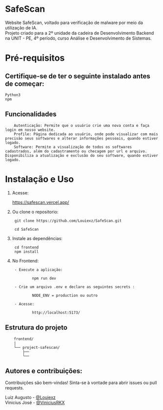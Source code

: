 # SafeScan

Website SafeScan, voltado para verificação de malware por meio da utilização de IA.<br>
Projeto criado para a 2º unidade da cadeira de Desenvolvimento Backend na UNIT - PE, 4º período, curso Análise e Desenvolvimento de Sistemas.

# Pré-requisitos
## Certifique-se de ter o seguinte instalado antes de começar:

    Python3
    npm

## Funcionalidades

        Autenticação: Permite que o usuário crie uma nova conta e faça login em nosso website.
        Profile: Página dedicada ao usuário, onde pode visualizar com mais precisão seus softwares e alterar informações pessoais, quando estiver logado.
        Software: Permite a visualização de todos os softwares cadastrados, além do cadastramento ou checagem por url e arquivo. Disponibiliza a atualização e exclusão do seu software, quando estiver logado.

# Instalação e Uso

1. Acesse:

    https://safescan.vercel.app/

2. Ou clone o repositorio:

        git clone https://github.com/Louiexz/SafeScan.git

        cd SafeScan

3. Instale as dependências:

        cd frontend
        npm install

5. No Frontend:

        - Execute a aplicação:

                npm run dev
        
        - Crie um arquivo .env e declare as seguintes secrets :

                NODE_ENV = production ou outro
        
        - Acesse:

                http://localhost:5173/


## Estrutura do projeto

        frontend/
        |
        └── project-safescan/
            ├──
            └──

          
## Autores e contribuições:
Contribuições são bem-vindas! Sinta-se à vontade para abrir issues ou pull requests.

Luiz Augusto - [@Louiexz](https://github.com/Louiexz)<br>
Vinicius José - [@ViniciusRKX](https://github.com/ViniciusRKX)
